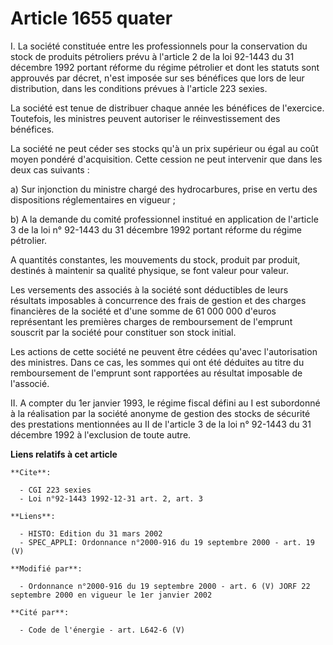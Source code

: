 # Article 1655 quater

I. La société constituée entre les professionnels pour la conservation du stock de produits pétroliers prévu à l'article 2 de
la loi 92-1443 du 31 décembre 1992 portant réforme du régime pétrolier et dont les statuts sont approuvés par décret, n'est
imposée sur ses bénéfices que lors de leur distribution, dans les conditions prévues à l'article 223 sexies.

La société est tenue de distribuer chaque année les bénéfices de l'exercice. Toutefois, les ministres peuvent autoriser le
réinvestissement des bénéfices.

La société ne peut céder ses stocks qu'à un prix supérieur ou égal au coût moyen pondéré d'acquisition. Cette cession ne peut
intervenir que dans les deux cas suivants :

a) Sur injonction du ministre chargé des hydrocarbures, prise en vertu des dispositions réglementaires en vigueur ;

b) A la demande du comité professionnel institué en application de l'article 3 de la loi n° 92-1443 du 31 décembre 1992
portant réforme du régime pétrolier.

A quantités constantes, les mouvements du stock, produit par produit, destinés à maintenir sa qualité physique, se font
valeur pour valeur.

Les versements des associés à la société sont déductibles de leurs résultats imposables à concurrence des frais de gestion et
des charges financières de la société et d'une somme de 61 000 000 d'euros représentant les premières charges de
remboursement de l'emprunt souscrit par la société pour constituer son stock initial.

Les actions de cette société ne peuvent être cédées qu'avec l'autorisation des ministres. Dans ce cas, les sommes qui ont été
déduites au titre du remboursement de l'emprunt sont rapportées au résultat imposable de l'associé.

II. A compter du 1er janvier 1993, le régime fiscal défini au I est subordonné à la réalisation par la société anonyme de
gestion des stocks de sécurité des prestations mentionnées au II de l'article 3 de la loi n° 92-1443 du 31 décembre 1992 à
l'exclusion de toute autre.

**Liens relatifs à cet article**

	**Cite**:

	  - CGI 223 sexies
	  - Loi n°92-1443 1992-12-31 art. 2, art. 3

	**Liens**:

	  - HISTO: Edition du 31 mars 2002
	  - SPEC_APPLI: Ordonnance n°2000-916 du 19 septembre 2000 - art. 19 (V)

	**Modifié par**:

	  - Ordonnance n°2000-916 du 19 septembre 2000 - art. 6 (V) JORF 22 septembre 2000 en vigueur le 1er janvier 2002

	**Cité par**:

	  - Code de l'énergie - art. L642-6 (V)
